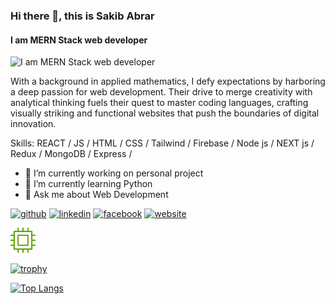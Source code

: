 ### Hi there 👋, this is Sakib Abrar
#### I am MERN Stack web developer
![I am MERN Stack web developer](https://i.ibb.co/zGQT2RM/prof.png)

With a background in applied mathematics, I defy expectations by harboring a deep passion for web development. Their drive to merge creativity with analytical thinking fuels their quest to master coding languages, crafting visually striking and functional websites that push the boundaries of digital innovation.

Skills:  REACT / JS / HTML / CSS / Tailwind / Firebase / Node js / NEXT js / Redux / MongoDB / Express /

- 🔭 I’m currently working on personal project 
- 🌱 I’m currently learning Python 
- 💬 Ask me about Web Development 


[<img src='https://cdn.jsdelivr.net/npm/simple-icons@3.0.1/icons/github.svg' alt='github' height='40'>](https://github.com/https://github.com/Sakib360360)  [<img src='https://cdn.jsdelivr.net/npm/simple-icons@3.0.1/icons/linkedin.svg' alt='linkedin' height='40'>](https://www.linkedin.com/in/https://www.linkedin.com/in/sakib-abrar-1b93171ab//)  [<img src='https://cdn.jsdelivr.net/npm/simple-icons@3.0.1/icons/facebook.svg' alt='facebook' height='40'>](https://www.facebook.com/https://web.facebook.com/saakib.abrar)  [<img src='https://cdn.jsdelivr.net/npm/simple-icons@3.0.1/icons/icloud.svg' alt='website' height='40'>](https://sakib-abrar.netlify.app/)  

<a href='https://docs.github.com/en/developers'><img src='https://raw.githubusercontent.com/acervenky/animated-github-badges/master/assets/devbadge.gif' width='40' height='40'></a> 

[![trophy](https://github-profile-trophy.vercel.app/?username=https://github.com/Sakib360360)](https://github.com/ryo-ma/github-profile-trophy)

[![Top Langs](https://github-readme-stats.vercel.app/api/top-langs/?username=https://github.com/Sakib360360)](https://github.com/anuraghazra/github-readme-stats)

